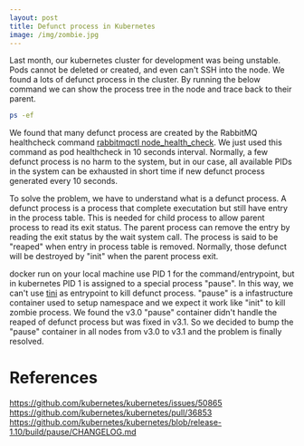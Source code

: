 ```yaml
---
layout: post
title: Defunct process in Kubernetes
image: /img/zombie.jpg
---
```


Last month, our kubernetes cluster for development was being unstable. Pods cannot be deleted or created, and even can't SSH into the node. We found a lots of defunct process in the cluster. By running the below command we can show the process tree in the node and trace back to their parent.

```bash
ps -ef
```

We found that many defunct process are created by the RabbitMQ healthcheck command [rabbitmqctl node_health_check](https://www.rabbitmq.com/rabbitmqctl.8.html#node_health_check). We just used this command as pod healthcheck in 10 seconds interval. Normally, a few defunct process is no harm to the system, but in our case, all available PIDs in the system can be exhausted in short time if new defunct process generated every 10 seconds.

To solve the problem, we have to understand what is a defunct process. A defunct process is a process that complete executation but still have entry in the process table. This is needed for child process to allow parent process to read its exit status. The parent process can remove the entry by reading the exit status by the wait system call. The process is said to be "reaped" when entry in process table is removed. Normally, those defunct will be destroyed by "init" when the parent process exit.

docker run on your local machine use PID 1 for the command/entrypoint, but in kubernetes PID 1 is assigned to a special process "pause". In this way, we can't use [tini](https://github.com/krallin/tini) as entrypoint to kill defunct process. "pause" is a infastructure container used to setup namespace and we expect it work like "init" to kill zombie process. We found the v3.0 "pause" container didn't handle the reaped of defunct process but was fixed in v3.1. So we decided to bump the "pause" container in all nodes from v3.0 to v3.1 and the problem is finally resolved.

# References
<https://github.com/kubernetes/kubernetes/issues/50865>
<https://github.com/kubernetes/kubernetes/pull/36853>
<https://github.com/kubernetes/kubernetes/blob/release-1.10/build/pause/CHANGELOG.md>

